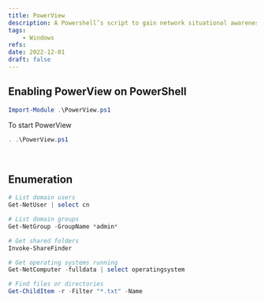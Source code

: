 ```yaml
---
title: PowerView
description: A Powershell’s script to gain network situational awareness on Windows domain.
tags:
    - Windows
refs:
date: 2022-12-01
draft: false
---
```


## Enabling PowerView on PowerShell

```powershell
Import-Module .\PowerView.ps1
```

To start PowerView

```powershell
. .\PowerView.ps1
```

<br />

## Enumeration

```powershell
# List domain users
Get-NetUser | select cn

# List domain groups
Get-NetGroup -GroupName *admin*

# Get shared folders
Invoke-ShareFinder

# Get operating systems running
Get-NetComputer -fulldata | select operatingsystem

# Find files or directories
Get-ChildItem -r -Filter "*.txt" -Name
```
